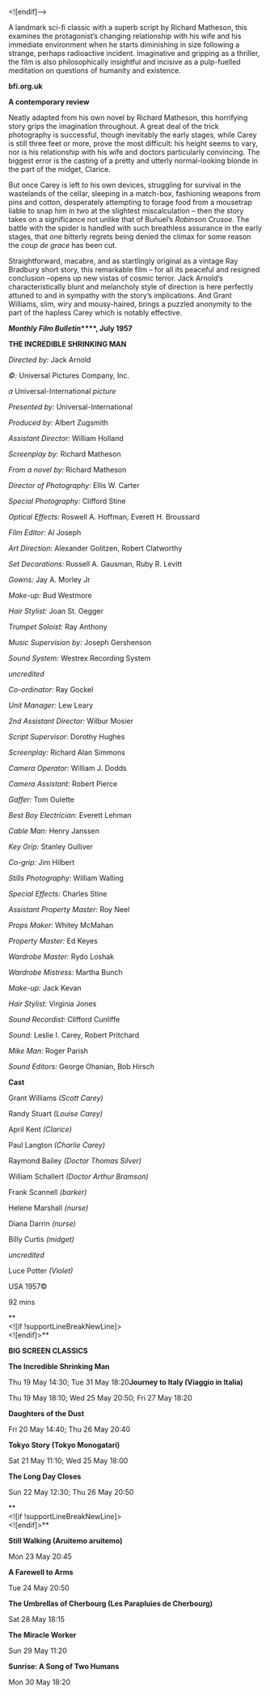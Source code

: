 
<![endif]-->

A landmark sci-fi classic with a superb script by Richard Matheson, this examines the protagonist’s changing relationship with his wife and his immediate environment when he starts diminishing in size following a strange, perhaps radioactive incident. Imaginative and gripping as a thriller, the film is also philosophically insightful and incisive as a pulp-fuelled meditation on questions of humanity and existence.

**bfi.org.uk**

**A contemporary review**

Neatly adapted from his own novel by Richard Matheson, this horrifying story grips the imagination throughout. A great deal of the trick photography is successful, though inevitably the early stages, while Carey is still three feet or more, prove the most difficult: his height seems to vary, nor is his relationship with his wife and doctors particularly convincing. The biggest error is the casting of a pretty and utterly normal-looking blonde in the part of the midget, Clarice.

But once Carey is left to his own devices, struggling for survival in the wastelands of the cellar, sleeping in a match-box, fashioning weapons from pins and cotton, desperately attempting to forage food from a mousetrap liable to snap him in two at the slightest miscalculation – then the story takes on a significance not unlike that of Buñuel’s _Robinson Crusoe_. The battle with the spider is handled with such breathless assurance in the early stages, that one bitterly regrets being denied the climax for some reason the _coup de grace_ has been cut.

Straightforward, macabre, and as startlingly original as a vintage Ray Bradbury short story, this remarkable film – for all its peaceful and resigned conclusion –opens up new vistas of cosmic terror. Jack Arnold’s characteristically blunt and melancholy style of direction is here perfectly attuned to and in sympathy with the story’s implications. And Grant Williams, slim, wiry and mousy-haired, brings a puzzled anonymity to the part of the hapless Carey which is notably effective.

**_Monthly Film Bulletin_****, July 1957**

  

**THE INCREDIBLE SHRINKING MAN**

_Directed by:_ Jack Arnold

_©:_ Universal Pictures Company, Inc.

_a_ Universal-International _picture_

_Presented by:_ Universal-International

_Produced by:_ Albert Zugsmith

_Assistant Director:_ William Holland

_Screenplay by:_ Richard Matheson

_From a novel by:_ Richard Matheson

_Director of Photography:_ Ellis W. Carter

_Special Photography:_ Clifford Stine

_Optical Effects:_ Roswell A. Hoffman, Everett H. Broussard

_Film Editor:_ Al Joseph

_Art Direction:_ Alexander Golitzen, Robert Clatworthy

_Set Decorations:_ Russell A. Gausman, Ruby R. Levitt

_Gowns:_ Jay A. Morley Jr

_Make-up:_ Bud Westmore

_Hair Stylist:_ Joan St. Oegger

_Trumpet Soloist:_ Ray Anthony

_Music Supervision by:_ Joseph Gershenson

_Sound System:_ Westrex Recording System

_uncredited_

_Co-ordinator:_ Ray Gockel

_Unit Manager:_ Lew Leary

_2nd Assistant Director:_ Wilbur Mosier

_Script Supervisor:_ Dorothy Hughes

_Screenplay:_ Richard Alan Simmons

_Camera Operator:_ William J. Dodds

_Camera Assistant:_ Robert Pierce

_Gaffer:_ Tom Oulette

_Best Boy Electrician:_ Everett Lehman

_Cable Man:_ Henry Janssen

_Key Grip:_ Stanley Gulliver

_Co-grip:_ Jim Hilbert

_Stills Photography:_ William Walling

_Special Effects:_ Charles Stine

_Assistant Property Master:_ Roy Neel

_Props Maker:_ Whitey McMahan

_Property Master:_ Ed Keyes

_Wardrobe Master:_ Rydo Loshak

_Wardrobe Mistress:_ Martha Bunch

_Make-up:_ Jack Kevan

_Hair Stylist:_ Virginia Jones

_Sound Recordist:_ Clifford Cunliffe

_Sound:_ Leslie I. Carey, Robert Pritchard

_Mike Man:_ Roger Parish

_Sound Editors:_ George Ohanian, Bob Hirsch

**Cast**

Grant Williams _(Scott Carey)_

Randy Stuart _(Louise Carey)_

April Kent _(Clarice)_

Paul Langton _(Charlie Carey)_

Raymond Bailey _(Doctor Thomas Silver)_

William Schallert _(Doctor Arthur Bramson)_

Frank Scannell _(barker)_

Helene Marshall _(nurse)_

Diana Darrin _(nurse)_

Billy Curtis _(midget)_

_uncredited_

Luce Potter _(Violet)_

USA 1957©

92 mins

**  
<![if !supportLineBreakNewLine]>  
<![endif]>**

**BIG SCREEN CLASSICS**

**The Incredible Shrinking Man**

Thu 19 May 14:30; Tue 31 May 18:20**Journey to Italy (Viaggio in Italia)**

Thu 19 May 18:10; Wed 25 May 20:50; Fri 27 May 18:20

**Daughters of the Dust**

Fri 20 May 14:40; Thu 26 May 20:40

**Tokyo Story (Tokyo Monogatari)**

Sat 21 May 11:10; Wed 25 May 18:00

**The Long Day Closes**

Sun 22 May 12:30; Thu 26 May 20:50

**  
<![if !supportLineBreakNewLine]>  
<![endif]>**

**Still Walking (Aruitemo aruitemo)**

Mon 23 May 20:45

**A Farewell to Arms**

Tue 24 May 20:50

**The Umbrellas of Cherbourg (Les Parapluies de Cherbourg)**

Sat 28 May 18:15

**The Miracle Worker**

Sun 29 May 11:20

**Sunrise: A Song of Two Humans**

Mon 30 May 18:20
<!--stackedit_data:
eyJoaXN0b3J5IjpbLTE1NjQ1MzgxMjNdfQ==
-->